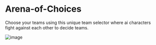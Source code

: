 # Arena-of-Choices
Choose your teams using this unique team selector where ai characters fight against each other to decide teams.

![image](https://user-images.githubusercontent.com/78543612/156137471-44a71bae-bdee-4f18-9685-7b5be3b822b4.png)
